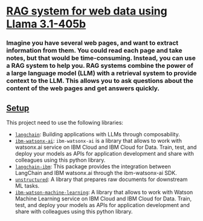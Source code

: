 # <a id='toc1_'></a>[RAG system for web data using Llama 3.1-405b](#toc0_)

### **Imagine you have several web pages, and want to extract information from them. You could read each page and take notes, but that would be time-consuming. Instead, you can use a RAG system to help you. RAG systems combine the power of a large language model (LLM) with a retrieval system to provide context to the LLM. This allows you to ask questions about the content of the web pages and get answers quickly.**

## <a id='toc1_5_'></a>[Setup](#toc0_)
This project need to use the following libraries:


*   [`langchain`](https://pypi.org/project/langchain/): Building applications with LLMs through composability.
*   [`ibm-watsonx-ai`](https://pypi.org/project/ibm-watsonx-ai/): `ibm-watsonx-ai` is a library that allows to work with watsonx.ai service on IBM Cloud and IBM Cloud for Data. Train, test, and deploy your models as APIs for application development and share with colleagues using this python library.
*   [`langchain-ibm`](https://pypi.org/project/langchain-ibm/): This package provides the integration between LangChain and IBM watsonx.ai through the ibm-watsonx-ai SDK.
*   [`unstructured`](https://pypi.org/project/unstructured/): A library that prepares raw documents for downstream ML tasks.
*   [`ibm-watson-machine-learning`](https://pypi.org/project/ibm-watson-machine-learning/): A library that allows to work with Watson Machine Learning service on IBM Cloud and IBM Cloud for Data. Train, test, and deploy your models as APIs for application development and share with colleagues using this python library.

